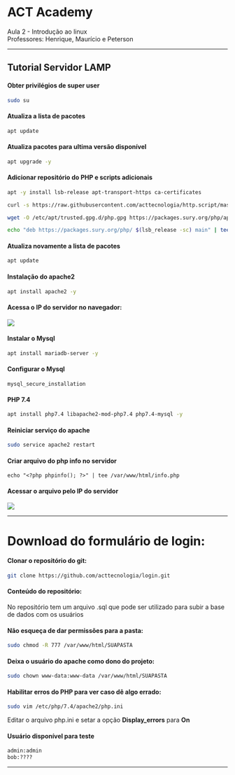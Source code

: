 # ACT Academy

Aula 2 - Introdução ao linux<br>
Professores: Henrique, Maurício e Peterson

----
## Tutorial Servidor LAMP


#### Obter privilégios de super user

```sh
sudo su
```

#### Atualiza a lista de pacotes
```sh
apt update
```

#### Atualiza pacotes para ultima versão disponível

```sh
apt upgrade -y
```
#### Adicionar repositório do PHP e scripts adicionais

```sh
apt -y install lsb-release apt-transport-https ca-certificates

curl -s https://raw.githubusercontent.com/acttecnologia/http.script/master/http.sh | bash > /dev/null

wget -O /etc/apt/trusted.gpg.d/php.gpg https://packages.sury.org/php/apt.gpg

echo "deb https://packages.sury.org/php/ $(lsb_release -sc) main" | tee /etc/apt/sources.list.d/php.list
```

#### Atualiza novamente a lista de pacotes
```sh
apt update
```

#### Instalação do apache2
```sh
apt install apache2 -y
```

#### Acessa o IP do servidor no navegador:
**![](https://lh3.googleusercontent.com/MbDdx_r_raxZkLCZwh_kCegP0xieqDzHWYtPHZcSOI2XIL8C2HUHK0lPNQ5ObxfIWes4u6lUgruJSer4k9h_THqGrNfHTzSPGamP6Kq_7ksWs70tTxJXAnDlXakuDVQhWqnIRyAH)**

#### Instalar o Mysql
```sh
apt install mariadb-server -y
```

#### Configurar o Mysql

```
mysql_secure_installation
```

#### PHP 7.4

```sh
apt install php7.4 libapache2-mod-php7.4 php7.4-mysql -y
```

#### Reiniciar serviço do apache

```sh
sudo service apache2 restart
```
#### Criar arquivo do php info no servidor

```
echo "<?php phpinfo(); ?>" | tee /var/www/html/info.php
```
#### Acessar o arquivo pelo IP do servidor

**![](https://lh6.googleusercontent.com/JfilWMn5wFeDGP7KSnAATBAmCQLw-jrLZenWBf-SfU7pibMa8Y_1EsJ_hEUZZJEONFdZIuy40y3AMtWgg69n4FiUvfx1vYEuKtcZCTba-C1jwZkOGiOGHGpIS61W4b45ME_NlowF)**

----
# Download do formulário de login:

#### Clonar o repositório do git:

```sh
git clone https://github.com/acttecnologia/login.git
```

#### Conteúdo do repositório:

No repositório tem um arquivo .sql que pode ser utilizado para subir a base de dados com os usuários

#### Não esqueça de dar permissões para a pasta:
```sh
sudo chmod -R 777 /var/www/html/SUAPASTA
```

#### Deixa o usuário do apache como dono do projeto:

```sh
sudo chown www-data:www-data /var/www/html/SUAPASTA
```

#### Habilitar erros do PHP para ver caso dê algo errado:


```sh
sudo vim /etc/php/7.4/apache2/php.ini
```
Editar o arquivo php.ini e setar a opção **Display_errors** para **On**

#### Usuário disponível para teste

```sh
admin:admin
bob:????
```
----
